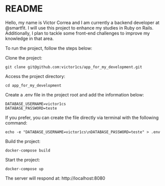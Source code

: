 # README

Hello, my name is Victor Correa and I am currently a backend developer at @smartfit. I will use this project to enhance my studies in Ruby on Rails. Additionally, I plan to tackle some front-end challenges to improve my knowledge in that area.

To run the project, follow the steps below:

Clone the project:
```
git clone git@github.com:victor1cs/app_for_my_development.git
```

Access the project directory:

```
cd app_for_my_development
```

Create a .env file in the project root and add the information below:

```
DATABASE_USERNAME=victor1cs
DATABASE_PASSWORD=teste
```


If you prefer, you can create the file directly via terminal with the following command:

```
echo -e "DATABASE_USERNAME=victor1cs\nDATABASE_PASSWORD=teste" > .env
```

Build the project:
```
docker-compose build
```

Start the project:
```
docker-compose up
```

The server will respond at: http://localhost:8080
